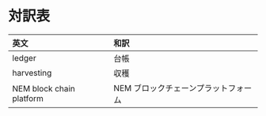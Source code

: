 # 対訳表

| 英文                     | 和訳 |
| :--                      | :--  |
| ledger                   | 台帳 |
| harvesting               | 収穫 |
| NEM block chain platform | NEM ブロックチェーンプラットフォーム |
